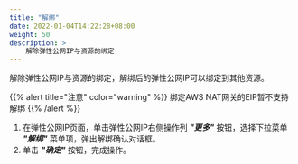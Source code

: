 ```yaml
---
title: "解绑"
date: 2022-01-04T14:22:28+08:00
weight: 50
description: >
    解除弹性公网IP与资源的绑定
---
```


解除弹性公网IP与资源的绑定，解绑后的弹性公网IP可以绑定到其他资源。

{{% alert title="注意" color="warning" %}}
绑定AWS NAT网关的EIP暂不支持解绑
{{% /alert %}}

1. 在弹性公网IP页面，单击弹性公网IP右侧操作列 **_"更多"_** 按钮，选择下拉菜单 **_"解绑"_** 菜单项，弹出解绑确认对话框。
2. 单击 **_"确定"_** 按钮，完成操作。